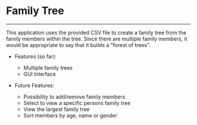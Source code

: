 # Family Tree
- - -
This application uses the provided CSV file to create a family tree from the family members within the tree. Since there are multiple family members, it would be appropriate to say that it builds a "forest of trees".

* Features (so far):
    + Multiple family trees
    + GUI Interface

* Future Features:
    + Possibility to add/remove family members
    + Select to view a specific persons family tree
    + View the largest family tree
    + Sort members by age, name or gender